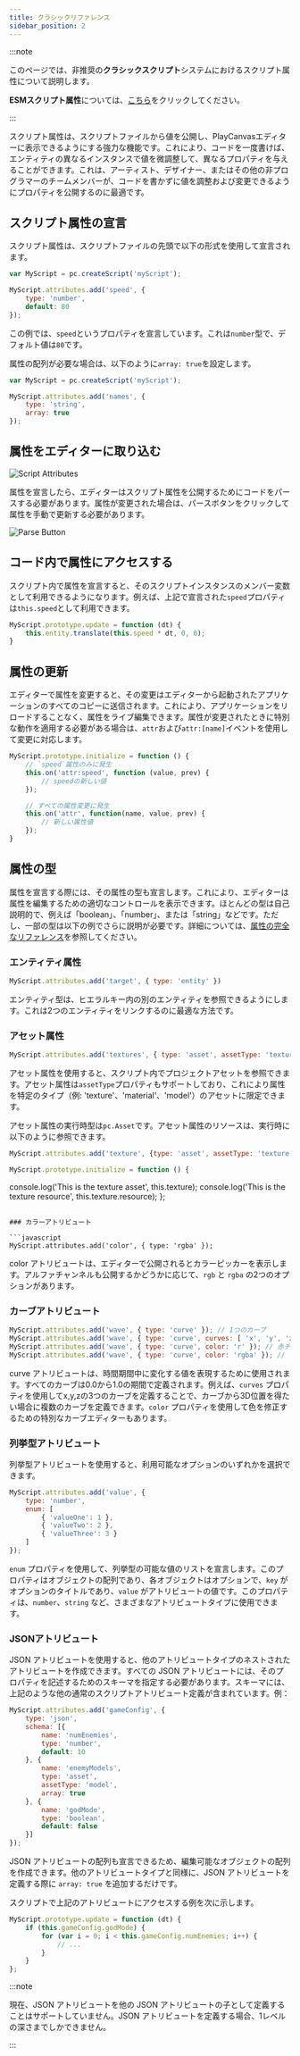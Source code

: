 ```yaml
---
title: クラシックリファレンス
sidebar_position: 2
---
```


:::note

このページでは、非推奨の**クラシックスクリプト**システムにおけるスクリプト属性について説明します。

**ESMスクリプト属性**については、[こちら](./esm.md)をクリックしてください。

:::

スクリプト属性は、スクリプトファイルから値を公開し、PlayCanvasエディターに表示できるようにする強力な機能です。これにより、コードを一度書けば、エンティティの異なるインスタンスで値を微調整して、異なるプロパティを与えることができます。これは、アーティスト、デザイナー、またはその他の非プログラマーのチームメンバーが、コードを書かずに値を調整および変更できるようにプロパティを公開するのに最適です。

## スクリプト属性の宣言

スクリプト属性は、スクリプトファイルの先頭で以下の形式を使用して宣言されます。

```javascript
var MyScript = pc.createScript('myScript');

MyScript.attributes.add('speed', {
    type: 'number',
    default: 80
});
```

この例では、`speed`というプロパティを宣言しています。これは`number`型で、デフォルト値は`80`です。

属性の配列が必要な場合は、以下のように`array: true`を設定します。

```javascript
var MyScript = pc.createScript('myScript');

MyScript.attributes.add('names', {
    type: 'string',
    array: true
});
```

## 属性をエディターに取り込む

![Script Attributes](/img/user-manual/scripting/script-attributes.png)

属性を宣言したら、エディターはスクリプト属性を公開するためにコードをパースする必要があります。属性が変更された場合は、パースボタンをクリックして属性を手動で更新する必要があります。

![Parse Button](/img/user-manual/scripting/script-parse-button.png)

## コード内で属性にアクセスする

スクリプト内で属性を宣言すると、そのスクリプトインスタンスのメンバー変数として利用できるようになります。例えば、上記で宣言された`speed`プロパティは`this.speed`として利用できます。

```javascript
MyScript.prototype.update = function (dt) {
    this.entity.translate(this.speed * dt, 0, 0);
}
```

## 属性の更新

エディターで属性を変更すると、その変更はエディターから起動されたアプリケーションのすべてのコピーに送信されます。これにより、アプリケーションをリロードすることなく、属性をライブ編集できます。属性が変更されたときに特別な動作を適用する必要がある場合は、`attr`および`attr:[name]`イベントを使用して変更に対応します。

```javascript
MyScript.prototype.initialize = function () {
    // `speed`属性のみに発生
    this.on('attr:speed', function (value, prev) {
        // speedの新しい値
    });

    // すべての属性変更に発生
    this.on('attr', function(name, value, prev) {
        // 新しい属性値
    });
}
```

## 属性の型

属性を宣言する際には、その属性の型も宣言します。これにより、エディターは属性を編集するための適切なコントロールを表示できます。ほとんどの型は自己説明的で、例えば「boolean」、「number」、または「string」などです。ただし、一部の型は以下の例でさらに説明が必要です。詳細については、[属性の完全なリファレンス][3]を参照してください。

### エンティティ属性

```javascript
MyScript.attributes.add('target', { type: 'entity' })
```

エンティティ型は、ヒエラルキー内の別のエンティティを参照できるようにします。これは2つのエンティティをリンクするのに最適な方法です。

### アセット属性

```javascript
MyScript.attributes.add('textures', { type: 'asset', assetType: 'texture', array: true });
```

アセット属性を使用すると、スクリプト内でプロジェクトアセットを参照できます。アセット属性は`assetType`プロパティもサポートしており、これにより属性を特定のタイプ（例: 'texture'、'material'、'model'）のアセットに限定できます。

アセット属性の実行時型は`pc.Asset`です。アセット属性のリソースは、実行時に以下のように参照できます。

```javascript
MyScript.attributes.add('texture', {type: 'asset', assetType: 'texture'});

MyScript.prototype.initialize = function () {
```

console.log('This is the texture asset', this.texture);
    console.log('This is the texture resource', this.texture.resource);
};
```

### カラーアトリビュート

```javascript
MyScript.attributes.add('color', { type: 'rgba' });
```

color アトリビュートは、エディターで公開されるとカラーピッカーを表示します。アルファチャンネルも公開するかどうかに応じて、`rgb` と `rgba` の2つのオプションがあります。

### カーブアトリビュート

```javascript
MyScript.attributes.add('wave', { type: 'curve' }); // 1つのカーブ
MyScript.attributes.add('wave', { type: 'curve', curves: [ 'x', 'y', 'z' ] }); // 3つのカーブ: x, y, z
MyScript.attributes.add('wave', { type: 'curve', color: 'r' }); // 赤チャンネル用の1つのカーブ
MyScript.attributes.add('wave', { type: 'curve', color: 'rgba' }); // アルファを含むフルカラー用の4つのカーブ
```

curve アトリビュートは、時間期間中に変化する値を表現するために使用されます。すべてのカーブは0.0から1.0の期間で定義されます。例えば、`curves` プロパティを使用してx,y,zの3つのカーブを定義することで、カーブから3D位置を得たい場合に複数のカーブを定義できます。`color` プロパティを使用して色を修正するための特別なカーブエディターもあります。

### 列挙型アトリビュート

列挙型アトリビュートを使用すると、利用可能なオプションのいずれかを選択できます。

```javascript
MyScript.attributes.add('value', {
    type: 'number',
    enum: [
        { 'valueOne': 1 },
        { 'valueTwo': 2 },
        { 'valueThree': 3 }
    ]
});
```

`enum` プロパティを使用して、列挙型の可能な値のリストを宣言します。このプロパティはオブジェクトの配列であり、各オブジェクトはオプションで、`key` がオプションのタイトルであり、`value` がアトリビュートの値です。このプロパティは、`number`、`string` など、さまざまなアトリビュートタイプに使用できます。

### JSONアトリビュート

JSON アトリビュートを使用すると、他のアトリビュートタイプのネストされたアトリビュートを作成できます。すべての JSON アトリビュートには、そのプロパティを記述するためのスキーマを指定する必要があります。スキーマには、上記のような他の通常のスクリプトアトリビュート定義が含まれています。例：

```javascript
MyScript.attributes.add('gameConfig', {
    type: 'json',
    schema: [{
        name: 'numEnemies',
        type: 'number',
        default: 10
    }, {
        name: 'enemyModels',
        type: 'asset',
        assetType: 'model',
        array: true
    }, {
        name: 'godMode',
        type: 'boolean',
        default: false
    }]
});
```

JSON アトリビュートの配列も宣言できるため、編集可能なオブジェクトの配列を作成できます。他のアトリビュートタイプと同様に、JSON アトリビュートを定義する際に `array: true` を追加するだけです。

スクリプトで上記のアトリビュートにアクセスする例を次に示します。

```javascript
MyScript.prototype.update = function (dt) {
    if (this.gameConfig.godMode) {
        for (var i = 0; i < this.gameConfig.numEnemies; i++) {
            // ...
        }
    }
};
```

:::note

現在、JSON アトリビュートを他の JSON アトリビュートの子として定義することはサポートしていません。JSON アトリビュートを定義する場合、1レベルの深さまでしかできません。

:::

[3]: https://api.playcanvas.com/classes/Engine.ScriptAttributes.html
